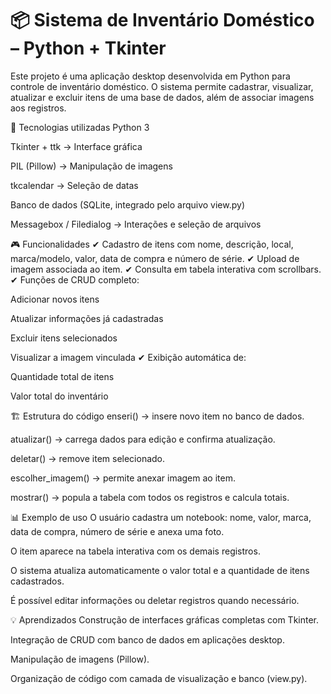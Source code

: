 # 📦 Sistema de Inventário Doméstico – Python + Tkinter
Este projeto é uma aplicação desktop desenvolvida em Python para controle de inventário doméstico.
O sistema permite cadastrar, visualizar, atualizar e excluir itens de uma base de dados, além de associar imagens aos registros.

🚀 Tecnologias utilizadas
Python 3

Tkinter + ttk → Interface gráfica

PIL (Pillow) → Manipulação de imagens

tkcalendar → Seleção de datas

Banco de dados (SQLite, integrado pelo arquivo view.py)

Messagebox / Filedialog → Interações e seleção de arquivos

🎮 Funcionalidades
✔ Cadastro de itens com nome, descrição, local, marca/modelo, valor, data de compra e número de série.
✔ Upload de imagem associada ao item.
✔ Consulta em tabela interativa com scrollbars.
✔ Funções de CRUD completo:

Adicionar novos itens

Atualizar informações já cadastradas

Excluir itens selecionados

Visualizar a imagem vinculada
✔ Exibição automática de:

Quantidade total de itens

Valor total do inventário

🏗 Estrutura do código
enseri() → insere novo item no banco de dados.

atualizar() → carrega dados para edição e confirma atualização.

deletar() → remove item selecionado.

escolher_imagem() → permite anexar imagem ao item.

mostrar() → popula a tabela com todos os registros e calcula totais.

📊 Exemplo de uso
O usuário cadastra um notebook: nome, valor, marca, data de compra, número de série e anexa uma foto.

O item aparece na tabela interativa com os demais registros.

O sistema atualiza automaticamente o valor total e a quantidade de itens cadastrados.

É possível editar informações ou deletar registros quando necessário.

💡 Aprendizados
Construção de interfaces gráficas completas com Tkinter.

Integração de CRUD com banco de dados em aplicações desktop.

Manipulação de imagens (Pillow).

Organização de código com camada de visualização e banco (view.py).
